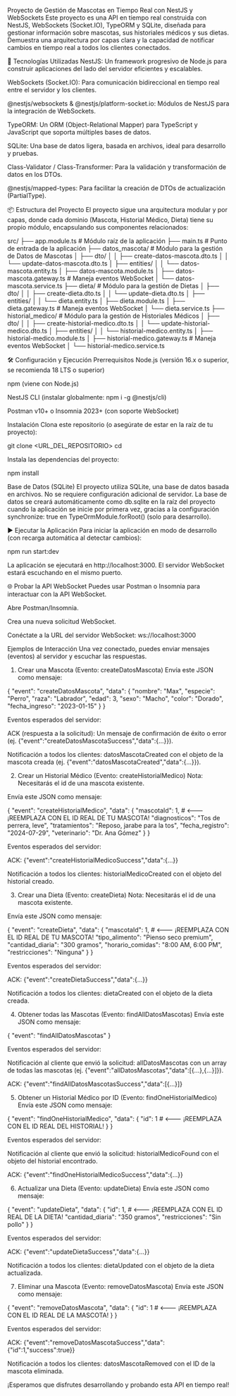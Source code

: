 Proyecto de Gestión de Mascotas en Tiempo Real con NestJS y WebSockets
Este proyecto es una API en tiempo real construida con NestJS, WebSockets (Socket.IO), TypeORM y SQLite, diseñada para gestionar información sobre mascotas, sus historiales médicos y sus dietas. Demuestra una arquitectura por capas clara y la capacidad de notificar cambios en tiempo real a todos los clientes conectados.

🚀 Tecnologías Utilizadas
NestJS: Un framework progresivo de Node.js para construir aplicaciones del lado del servidor eficientes y escalables.

WebSockets (Socket.IO): Para comunicación bidireccional en tiempo real entre el servidor y los clientes.

@nestjs/websockets & @nestjs/platform-socket.io: Módulos de NestJS para la integración de WebSockets.

TypeORM: Un ORM (Object-Relational Mapper) para TypeScript y JavaScript que soporta múltiples bases de datos.

SQLite: Una base de datos ligera, basada en archivos, ideal para desarrollo y pruebas.

Class-Validator / Class-Transformer: Para la validación y transformación de datos en los DTOs.

@nestjs/mapped-types: Para facilitar la creación de DTOs de actualización (PartialType).

📦 Estructura del Proyecto
El proyecto sigue una arquitectura modular y por capas, donde cada dominio (Mascota, Historial Médico, Dieta) tiene su propio módulo, encapsulando sus componentes relacionados:

src/
├── app.module.ts           # Módulo raíz de la aplicación
├── main.ts                 # Punto de entrada de la aplicación
├── datos_mascota/          # Módulo para la gestión de Datos de Mascotas
│   ├── dto/
│   │   ├── create-datos-mascota.dto.ts
│   │   └── update-datos-mascota.dto.ts
│   ├── entities/
│   │   └── datos-mascota.entity.ts
│   ├── datos-mascota.module.ts
│   ├── datos-mascota.gateway.ts    # Maneja eventos WebSocket
│   └── datos-mascota.service.ts
├── dieta/                  # Módulo para la gestión de Dietas
│   ├── dto/
│   │   ├── create-dieta.dto.ts
│   │   └── update-dieta.dto.ts
│   ├── entities/
│   │   └── dieta.entity.ts
│   ├── dieta.module.ts
│   ├── dieta.gateway.ts            # Maneja eventos WebSocket
│   └── dieta.service.ts
├── historial_medico/       # Módulo para la gestión de Historiales Médicos
│   ├── dto/
│   │   ├── create-historial-medico.dto.ts
│   │   └── update-historial-medico.dto.ts
│   ├── entities/
│   │   └── historial-medico.entity.ts
│   ├── historial-medico.module.ts
│   ├── historial-medico.gateway.ts # Maneja eventos WebSocket
│   └── historial-medico.service.ts

🛠️ Configuración y Ejecución
Prerrequisitos
Node.js (versión 16.x o superior, se recomienda 18 LTS o superior)

npm (viene con Node.js)

NestJS CLI (instalar globalmente: npm i -g @nestjs/cli)

Postman v10+ o Insomnia 2023+ (con soporte WebSocket)

Instalación
Clona este repositorio (o asegúrate de estar en la raíz de tu proyecto):

git clone <URL_DEL_REPOSITORIO>
cd <nombre-del-proyecto>

Instala las dependencias del proyecto:

npm install

Base de Datos (SQLite)
El proyecto utiliza SQLite, una base de datos basada en archivos. No se requiere configuración adicional de servidor. La base de datos se creará automáticamente como db.sqlite en la raíz del proyecto cuando la aplicación se inicie por primera vez, gracias a la configuración synchronize: true en TypeOrmModule.forRoot() (solo para desarrollo).

▶️ Ejecutar la Aplicación
Para iniciar la aplicación en modo de desarrollo (con recarga automática al detectar cambios):

npm run start:dev

La aplicación se ejecutará en http://localhost:3000. El servidor WebSocket estará escuchando en el mismo puerto.

🌐 Probar la API WebSocket
Puedes usar Postman o Insomnia para interactuar con la API WebSocket.

Abre Postman/Insomnia.

Crea una nueva solicitud WebSocket.

Conéctate a la URL del servidor WebSocket: ws://localhost:3000

Ejemplos de Interacción
Una vez conectado, puedes enviar mensajes (eventos) al servidor y escuchar las respuestas.

1. Crear una Mascota (Evento: createDatosMascota)
Envía este JSON como mensaje:

{
  "event": "createDatosMascota",
  "data": {
    "nombre": "Max",
    "especie": "Perro",
    "raza": "Labrador",
    "edad": 3,
    "sexo": "Macho",
    "color": "Dorado",
    "fecha_ingreso": "2023-01-15"
  }
}

Eventos esperados del servidor:

ACK (respuesta a la solicitud): Un mensaje de confirmación de éxito o error (ej. {"event":"createDatosMascotaSuccess","data":{...}}).

Notificación a todos los clientes: datosMascotaCreated con el objeto de la mascota creada (ej. {"event":"datosMascotaCreated","data":{...}}).

2. Crear un Historial Médico (Evento: createHistorialMedico)
Nota: Necesitarás el id de una mascota existente.

Envía este JSON como mensaje:

{
  "event": "createHistorialMedico",
  "data": {
    "mascotaId": 1, # <--- ¡REEMPLAZA CON EL ID REAL DE TU MASCOTA!
    "diagnosticos": "Tos de perrera, leve",
    "tratamientos": "Reposo, jarabe para la tos",
    "fecha_registro": "2024-07-29",
    "veterinario": "Dr. Ana Gómez"
  }
}

Eventos esperados del servidor:

ACK: {"event":"createHistorialMedicoSuccess","data":{...}}

Notificación a todos los clientes: historialMedicoCreated con el objeto del historial creado.

3. Crear una Dieta (Evento: createDieta)
Nota: Necesitarás el id de una mascota existente.

Envía este JSON como mensaje:

{
  "event": "createDieta",
  "data": {
    "mascotaId": 1, # <--- ¡REEMPLAZA CON EL ID REAL DE TU MASCOTA!
    "tipo_alimento": "Pienso seco premium",
    "cantidad_diaria": "300 gramos",
    "horario_comidas": "8:00 AM, 6:00 PM",
    "restricciones": "Ninguna"
  }
}

Eventos esperados del servidor:

ACK: {"event":"createDietaSuccess","data":{...}}

Notificación a todos los clientes: dietaCreated con el objeto de la dieta creada.

4. Obtener todas las Mascotas (Evento: findAllDatosMascotas)
Envía este JSON como mensaje:

{
  "event": "findAllDatosMascotas"
}

Eventos esperados del servidor:

Notificación al cliente que envió la solicitud: allDatosMascotas con un array de todas las mascotas (ej. {"event":"allDatosMascotas","data":[{...},{...}]}).

ACK: {"event":"findAllDatosMascotasSuccess","data":[{...}]}

5. Obtener un Historial Médico por ID (Evento: findOneHistorialMedico)
Envía este JSON como mensaje:

{
  "event": "findOneHistorialMedico",
  "data": {
    "id": 1 # <--- ¡REEMPLAZA CON EL ID REAL DEL HISTORIAL!
  }
}

Eventos esperados del servidor:

Notificación al cliente que envió la solicitud: historialMedicoFound con el objeto del historial encontrado.

ACK: {"event":"findOneHistorialMedicoSuccess","data":{...}}

6. Actualizar una Dieta (Evento: updateDieta)
Envía este JSON como mensaje:

{
  "event": "updateDieta",
  "data": {
    "id": 1, # <--- ¡REEMPLAZA CON EL ID REAL DE LA DIETA!
    "cantidad_diaria": "350 gramos",
    "restricciones": "Sin pollo"
  }
}

Eventos esperados del servidor:

ACK: {"event":"updateDietaSuccess","data":{...}}

Notificación a todos los clientes: dietaUpdated con el objeto de la dieta actualizada.

7. Eliminar una Mascota (Evento: removeDatosMascota)
Envía este JSON como mensaje:

{
  "event": "removeDatosMascota",
  "data": {
    "id": 1 # <--- ¡REEMPLAZA CON EL ID REAL DE LA MASCOTA!
  }
}

Eventos esperados del servidor:

ACK: {"event":"removeDatosMascotaSuccess","data":{"id":1,"success":true}}

Notificación a todos los clientes: datosMascotaRemoved con el ID de la mascota eliminada.

¡Esperamos que disfrutes desarrollando y probando esta API en tiempo real!